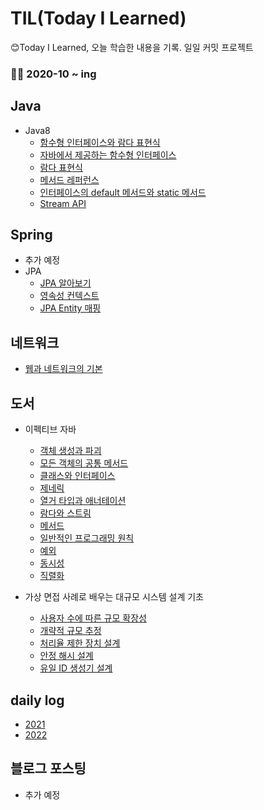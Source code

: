 # TIL(Today I Learned)
😊Today I Learned, 오늘 학습한 내용을 기록. 일일 커밋 프로젝트

### 🏋️‍♂️ 2020-10 ~ ing

## Java

- Java8
  - [함수형 인터페이스와 람다 표현식](https://github.com/pjhsk113/TIL/blob/main/Java8/%5BJava8%5D%201.%20%ED%95%A8%EC%88%98%ED%98%95%20%EC%9D%B8%ED%84%B0%ED%8E%98%EC%9D%B4%EC%8A%A4%EC%99%80%20%EB%9E%8C%EB%8B%A4%20%ED%91%9C%ED%98%84%EC%8B%9D%20.md)
  - [자바에서 제공하는 함수형 인터페이스](https://github.com/pjhsk113/TIL/blob/main/Java8/%5BJava8%5D%202.%20%EC%9E%90%EB%B0%94%EC%97%90%EC%84%9C%20%EC%A0%9C%EA%B3%B5%ED%95%98%EB%8A%94%20%ED%95%A8%EC%88%98%ED%98%95%20%EC%9D%B8%ED%84%B0%ED%8E%98%EC%9D%B4%EC%8A%A4.md)
  - [람다 표현식](https://github.com/pjhsk113/TIL/blob/main/Java8/%5BJava8%5D%203.%20%EB%9E%8C%EB%8B%A4%20%ED%91%9C%ED%98%84%EC%8B%9D.md)
  - [메서드 레퍼런스](https://github.com/pjhsk113/TIL/blob/main/Java8/%5BJava8%5D%204.%20%EB%A9%94%EC%84%9C%EB%93%9C%20%EB%A0%88%ED%8D%BC%EB%9F%B0%EC%8A%A4.md)
  - [인터페이스의 default 메서드와 static 메서드](https://github.com/pjhsk113/TIL/blob/main/Java8/%5BJava8%5D%205.%20%EC%9D%B8%ED%84%B0%ED%8E%98%EC%9D%B4%EC%8A%A4%EC%9D%98%20default%20%EB%A9%94%EC%84%9C%EB%93%9C%EC%99%80%20static%20%EB%A9%94%EC%84%9C%EB%93%9C.md)
  - [Stream API](https://github.com/pjhsk113/TIL/blob/main/Java8/%5BJava8%5D%206.%20Stream%20API.md)

## Spring

- 추가 예정
- JPA
  - [JPA 알아보기](https://github.com/pjhsk113/TIL/blob/main/JPA/JPA%20%EC%95%8C%EC%95%84%EB%B3%B4%EA%B8%B0.md)
  - [영속성 컨텍스트](https://github.com/pjhsk113/TIL/blob/main/JPA/JPA%20%EC%98%81%EC%86%8D%EC%84%B1%20%EC%BB%A8%ED%85%8D%EC%8A%A4%ED%8A%B8.md)
  - [JPA Entity 매핑](https://github.com/pjhsk113/TIL/blob/main/JPA/JPA%20Entity%20%EB%A7%A4%ED%95%91.md)

## 네트워크

- [웹과 네트워크의 기본](https://github.com/pjhsk113/TIL/blob/main/%EB%84%A4%ED%8A%B8%EC%9B%8C%ED%81%AC/%5B%EB%84%A4%ED%8A%B8%EC%9B%8C%ED%81%AC%5D%20%EC%9B%B9%EA%B3%BC%20%EB%84%A4%ED%8A%B8%EC%9B%8C%ED%81%AC%20%EA%B8%B0%EB%B3%B8.md)

## 도서

- 이펙티브 자바
  - [객체 생성과 파괴](https://github.com/pjhsk113/TIL/tree/main/%EC%9D%B4%ED%8E%99%ED%8B%B0%EB%B8%8C%EC%9E%90%EB%B0%94/1.%20%EA%B0%9D%EC%B2%B4%20%EC%83%9D%EC%84%B1%EA%B3%BC%20%ED%8C%8C%EA%B4%B4)
  - [모든 객체의 공통 메서드](https://github.com/pjhsk113/TIL/tree/main/%EC%9D%B4%ED%8E%99%ED%8B%B0%EB%B8%8C%EC%9E%90%EB%B0%94/2.%20%EB%AA%A8%EB%93%A0%20%EA%B0%9D%EC%B2%B4%EC%9D%98%20%EA%B3%B5%ED%86%B5%20%EB%A9%94%EC%84%9C%EB%93%9C)
  - [클래스와 인터페이스](https://github.com/pjhsk113/TIL/tree/main/%EC%9D%B4%ED%8E%99%ED%8B%B0%EB%B8%8C%EC%9E%90%EB%B0%94/3.%20%ED%81%B4%EB%9E%98%EC%8A%A4%EC%99%80%20%EC%9D%B8%ED%84%B0%ED%8E%98%EC%9D%B4%EC%8A%A4)
  - [제네릭](https://github.com/pjhsk113/TIL/tree/main/%EC%9D%B4%ED%8E%99%ED%8B%B0%EB%B8%8C%EC%9E%90%EB%B0%94/4.%20%EC%A0%9C%EB%84%A4%EB%A6%AD)
  - [열거 타입과 애너테이션](https://github.com/pjhsk113/TIL/tree/main/%EC%9D%B4%ED%8E%99%ED%8B%B0%EB%B8%8C%EC%9E%90%EB%B0%94/5.%20%EC%97%B4%EA%B1%B0%20%ED%83%80%EC%9E%85%EA%B3%BC%20%EC%95%A0%EB%84%88%ED%85%8C%EC%9D%B4%EC%85%98)
  - [람다와 스트림](https://github.com/pjhsk113/TIL/tree/main/%EC%9D%B4%ED%8E%99%ED%8B%B0%EB%B8%8C%EC%9E%90%EB%B0%94/6.%20%EB%9E%8C%EB%8B%A4%EC%99%80%20%EC%8A%A4%ED%8A%B8%EB%A6%BC)
  - [메서드](https://github.com/pjhsk113/TIL/tree/main/%EC%9D%B4%ED%8E%99%ED%8B%B0%EB%B8%8C%EC%9E%90%EB%B0%94/7.%20%EB%A9%94%EC%84%9C%EB%93%9C)
  - [일반적인 프로그래밍 원칙](https://github.com/pjhsk113/TIL/tree/main/%EC%9D%B4%ED%8E%99%ED%8B%B0%EB%B8%8C%EC%9E%90%EB%B0%94/8.%20%EC%9D%BC%EB%B0%98%EC%A0%81%EC%9D%B8%20%ED%94%84%EB%A1%9C%EA%B7%B8%EB%9E%98%EB%B0%8D%20%EC%9B%90%EC%B9%99)
  - [예외](https://github.com/pjhsk113/TIL/tree/main/%EC%9D%B4%ED%8E%99%ED%8B%B0%EB%B8%8C%EC%9E%90%EB%B0%94/9.%20%EC%98%88%EC%99%B8)
  - [동시성](https://github.com/pjhsk113/TIL/tree/main/%EC%9D%B4%ED%8E%99%ED%8B%B0%EB%B8%8C%EC%9E%90%EB%B0%94/10.%20%EB%8F%99%EC%8B%9C%EC%84%B1)
  - [직렬화](https://github.com/pjhsk113/TIL/tree/main/%EC%9D%B4%ED%8E%99%ED%8B%B0%EB%B8%8C%EC%9E%90%EB%B0%94/11.%20%EC%A7%81%EB%A0%AC%ED%99%94)

- 가상 면접 사례로 배우는 대규모 시스템 설계 기초
  - [사용자 수에 따른 규모 확장성](https://github.com/pjhsk113/TIL/tree/main/%EB%8C%80%EA%B7%9C%EB%AA%A8%EC%8B%9C%EC%8A%A4%ED%85%9C%EC%84%A4%EA%B3%84/1.%20%EC%82%AC%EC%9A%A9%EC%9E%90%20%EC%88%98%EC%97%90%20%EB%94%B0%EB%A5%B8%20%EA%B7%9C%EB%AA%A8%20%ED%99%95%EC%9E%A5%EC%84%B1)
  - [개략적 규모 추정](https://github.com/pjhsk113/TIL/blob/main/%EB%8C%80%EA%B7%9C%EB%AA%A8%EC%8B%9C%EC%8A%A4%ED%85%9C%EC%84%A4%EA%B3%84/2.%20%EA%B0%9C%EB%9E%B5%EC%A0%81%EC%9D%B8%20%EA%B7%9C%EB%AA%A8%20%EC%B6%94%EC%A0%95/%5B%EB%8C%80%EA%B7%9C%EB%AA%A8%20%EC%8B%9C%EC%8A%A4%ED%85%9C%20%EC%84%A4%EA%B3%84%5D%20%EA%B0%9C%EB%9E%B5%EC%A0%81%20%EA%B7%9C%EB%AA%A8%20%EC%B6%94%EC%A0%95.md)
  - [처리율 제한 장치 설계](https://github.com/pjhsk113/TIL/blob/main/%EB%8C%80%EA%B7%9C%EB%AA%A8%EC%8B%9C%EC%8A%A4%ED%85%9C%EC%84%A4%EA%B3%84/4.%20%EC%B2%98%EB%A6%AC%EC%9C%A8%20%EC%A0%9C%ED%95%9C%20%EC%9E%A5%EC%B9%98%20%EC%84%A4%EA%B3%84/%5B%EB%8C%80%EA%B7%9C%EB%AA%A8%20%EC%8B%9C%EC%8A%A4%ED%85%9C%20%EC%84%A4%EA%B3%84%5D%20%EC%B2%98%EB%A6%AC%EC%9C%A8%20%EC%A0%9C%ED%95%9C%20%EC%9E%A5%EC%B9%98.md)
  - [안정 해시 설계](https://github.com/pjhsk113/TIL/blob/main/%EB%8C%80%EA%B7%9C%EB%AA%A8%EC%8B%9C%EC%8A%A4%ED%85%9C%EC%84%A4%EA%B3%84/5.%20%EC%95%88%EC%A0%95%ED%95%B4%EC%8B%9C%EC%84%A4%EA%B3%84/%5B%EB%8C%80%EA%B7%9C%EB%AA%A8%20%EC%8B%9C%EC%8A%A4%ED%85%9C%20%EC%84%A4%EA%B3%84%5D%20%EC%95%88%EC%A0%95%ED%95%B4%EC%8B%9C.md)
  - [유일 ID 생성기 설계](https://github.com/pjhsk113/TIL/blob/main/%EB%8C%80%EA%B7%9C%EB%AA%A8%EC%8B%9C%EC%8A%A4%ED%85%9C%EC%84%A4%EA%B3%84/7.%20%EC%9C%A0%EC%9D%BC%20ID%20%EC%83%9D%EC%84%B1%EA%B8%B0%20%EC%84%A4%EA%B3%84/%5B%EB%8C%80%EA%B7%9C%EB%AA%A8%20%EC%8B%9C%EC%8A%A4%ED%85%9C%20%EC%84%A4%EA%B3%84%5D%20%EB%B6%84%EC%82%B0%20%EC%8B%9C%EC%8A%A4%ED%85%9C%EC%9D%98%20%EC%9C%A0%EC%9D%BC%20ID%20%EC%83%9D%EC%84%B1%EA%B8%B0%20%EC%84%A4%EA%B3%84.md)
  
## daily log

- [2021](https://github.com/pjhsk113/TIL/tree/main/2021)
- [2022](https://github.com/pjhsk113/TIL/tree/main/2022)

## 블로그 포스팅

- 추가 예정
